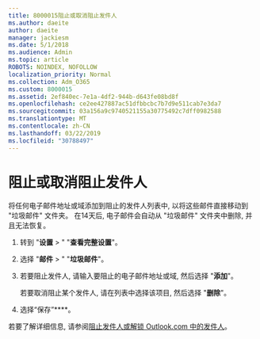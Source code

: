 ```yaml
---
title: 8000015阻止或取消阻止发件人
ms.author: daeite
author: daeite
manager: jackiesm
ms.date: 5/1/2018
ms.audience: Admin
ms.topic: article
ROBOTS: NOINDEX, NOFOLLOW
localization_priority: Normal
ms.collection: Adm_O365
ms.custom: 8000015
ms.assetid: 2ef840ec-7e1a-4df2-944b-d643fe08bd8f
ms.openlocfilehash: ce2ee427887ac51dfbbcbc7b7d9e511cab7e3da7
ms.sourcegitcommit: 03a156a9c9740521155a30775492c7dff0982588
ms.translationtype: MT
ms.contentlocale: zh-CN
ms.lasthandoff: 03/22/2019
ms.locfileid: "30788497"
---
```

# <a name="block-or-unblock-senders"></a>阻止或取消阻止发件人

将任何电子邮件地址或域添加到阻止的发件人列表中, 以将这些邮件直接移动到 "垃圾邮件" 文件夹。 在14天后, 电子邮件会自动从 "垃圾邮件" 文件夹中删除, 并且无法恢复。
  
1. 转到 "**设置** \> " "**查看完整设置**"。 
    
2. 选择 "**邮件** \> " "**垃圾邮件**"。 
    
3. 若要阻止发件人, 请输入要阻止的电子邮件地址或域, 然后选择 "**添加**"。 
    
    若要取消阻止某个发件人, 请在列表中选择该项目, 然后选择 "**删除**"。
    
4. 选择“保存”****。 
    
若要了解详细信息, 请参阅[阻止发件人或解锁 Outlook.com 中的发件人](https://go.microsoft.com/fwlink/p/?linkid=873133)。
  

